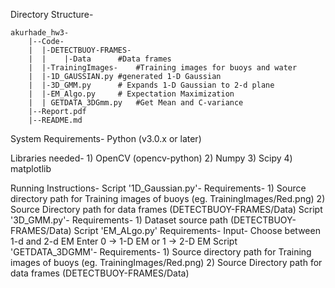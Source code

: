 Directory Structure-

	akurhade_hw3-
		|--Code-
		|  |-DETECTBUOY-FRAMES-
		|  |	|-Data		#Data frames
		|  |-TrainingImages-	#Training images for buoys and water
		|  |-1D_GAUSSIAN.py	#generated 1-D Gaussian
		|  |-3D_GMM.py		# Expands 1-D Gaussian to 2-d plane
		|  |-EM_Algo.py		# Expectation Maximization
		|  | GETDATA_3DGmm.py	#Get Mean and C-variance
		|--Report.pdf
		|--README.md

System Requirements-
	Python (v3.0.x or later)

Libraries needed-
	1) OpenCV (opencv-python)
	2) Numpy
	3) Scipy 
	4) matplotlib

Running Instructions-
Script '1D_Gaussian.py'-
	Requirements-
		1) Source directory path for Training images of buoys (eg. TrainingImages/Red.png)
		2) Source Directory path for data frames (DETECTBUOY-FRAMES/Data)
Script '3D_GMM.py'-
	Requirements-
		1) Dataset source path (DETECTBUOY-FRAMES/Data)
Script 'EM_ALgo.py'
	Requirements-
		Input- Choose between 1-d and 2-d EM
			 Enter 0 -> 1-D EM 
			 or
			       1 -> 2-D EM
Script 'GETDATA_3DGMM'-
Requirements-
		1) Source directory path for Training images of buoys (eg. TrainingImages/Red.png)
		2) Source Directory path for data frames (DETECTBUOY-FRAMES/Data)




			